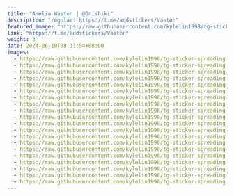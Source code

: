 ```yaml
---
title: "Amelia Waston | @Onishiki"
description: "regular: https://t.me/addstickers/Vaston"
featured_image: "https://raw.githubusercontent.com/kylelin1998/tg-sticker-spreading-worldwide-images/main/img/3fd97ffd-5be0-4c03-bc84-2e829ba23f1f.jpg"
link: "https://t.me/addstickers/Vaston"
weight: 3
date: 2024-06-10T08:11:54+08:00
images:
  - https://raw.githubusercontent.com/kylelin1998/tg-sticker-spreading-worldwide-images/main/img/3fd97ffd-5be0-4c03-bc84-2e829ba23f1f.jpg
  - https://raw.githubusercontent.com/kylelin1998/tg-sticker-spreading-worldwide-images/main/img/05803394-9676-4671-8f28-b15330f42538.jpg
  - https://raw.githubusercontent.com/kylelin1998/tg-sticker-spreading-worldwide-images/main/img/bd050088-3825-4ba8-a549-9bac46eafef2.jpg
  - https://raw.githubusercontent.com/kylelin1998/tg-sticker-spreading-worldwide-images/main/img/c0f875df-051e-4a47-8f86-42fb5825f869.jpg
  - https://raw.githubusercontent.com/kylelin1998/tg-sticker-spreading-worldwide-images/main/img/e0cb334b-db8a-4589-a61b-17b8795e5543.jpg
  - https://raw.githubusercontent.com/kylelin1998/tg-sticker-spreading-worldwide-images/main/img/2b36be25-1efd-4421-b6e6-e34f21b7d5ad.jpg
  - https://raw.githubusercontent.com/kylelin1998/tg-sticker-spreading-worldwide-images/main/img/5b88de7e-83d3-4812-bb2d-4731cbf390e3.jpg
  - https://raw.githubusercontent.com/kylelin1998/tg-sticker-spreading-worldwide-images/main/img/313f63f6-16d0-45e2-80bf-94ad8ebbb3f3.jpg
  - https://raw.githubusercontent.com/kylelin1998/tg-sticker-spreading-worldwide-images/main/img/ac1b2c44-0712-4eb4-9299-dd78bfe53ed2.jpg
  - https://raw.githubusercontent.com/kylelin1998/tg-sticker-spreading-worldwide-images/main/img/826a6464-31a7-411d-bb02-5a9b6e8e3735.jpg
  - https://raw.githubusercontent.com/kylelin1998/tg-sticker-spreading-worldwide-images/main/img/affb7499-baad-485d-ad91-fb9492e1feac.jpg
  - https://raw.githubusercontent.com/kylelin1998/tg-sticker-spreading-worldwide-images/main/img/e86d5155-a71f-45e1-aaf3-41750b01a1d6.jpg
  - https://raw.githubusercontent.com/kylelin1998/tg-sticker-spreading-worldwide-images/main/img/7bd58e5d-fffb-4bfd-8c1d-2d3fc5c53f6c.jpg
  - https://raw.githubusercontent.com/kylelin1998/tg-sticker-spreading-worldwide-images/main/img/4c901656-0ea8-4d27-8692-7cff7618e868.jpg
  - https://raw.githubusercontent.com/kylelin1998/tg-sticker-spreading-worldwide-images/main/img/feb28d4d-ce84-4b5c-9aed-bf2fcf8c3e4a.jpg
  - https://raw.githubusercontent.com/kylelin1998/tg-sticker-spreading-worldwide-images/main/img/242d855f-4f24-4cb4-b6e7-a36b9689cdb3.jpg
  - https://raw.githubusercontent.com/kylelin1998/tg-sticker-spreading-worldwide-images/main/img/5633a7a2-4971-426e-8dd0-64f4de0c8843.jpg
  - https://raw.githubusercontent.com/kylelin1998/tg-sticker-spreading-worldwide-images/main/img/1b70c6f2-196d-4cbd-863f-515e6468da33.jpg
  - https://raw.githubusercontent.com/kylelin1998/tg-sticker-spreading-worldwide-images/main/img/5e66f589-d045-439c-89da-822645b04171.jpg
  - https://raw.githubusercontent.com/kylelin1998/tg-sticker-spreading-worldwide-images/main/img/f06e7a8a-3736-4777-aaf8-c0a45fd4a648.jpg
---
```

